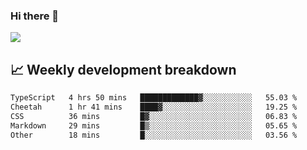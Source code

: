 ### Hi there 👋
<img align="center" src="https://github-readme-stats.vercel.app/api?username=Tumao727&show_icons=true&hide_title=true&theme=dracula" />


## 📈 Weekly development breakdown
<!--START_SECTION:waka-->

```txt
TypeScript   4 hrs 50 mins   █████████████▓░░░░░░░░░░░   55.03 %
Cheetah      1 hr 41 mins    ████▓░░░░░░░░░░░░░░░░░░░░   19.25 %
CSS          36 mins         █▓░░░░░░░░░░░░░░░░░░░░░░░   06.83 %
Markdown     29 mins         █▒░░░░░░░░░░░░░░░░░░░░░░░   05.65 %
Other        18 mins         █░░░░░░░░░░░░░░░░░░░░░░░░   03.56 %
```

<!--END_SECTION:waka-->